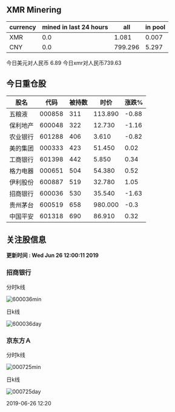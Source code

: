 ## XMR Minering

|currency|mined in last 24 hours|all|in pool|
|---|---|---|---|
|XMR|0.0|1.081|0.007|
|CNY|0.0|799.296|5.297|

今日美元对人民币 6.89	今日xmr对人民币739.63


## 今日重仓股 

|股名|代码|被持数|时价|涨跌%|
|---|---|---|---|---|
|五粮液|000858|311|113.890|-0.88|
|保利地产|600048|322|12.730|-1.16|
|农业银行|601288|406|3.610|-0.82|
|美的集团|000333|423|51.450|0.02|
|工商银行|601398|442|5.850|0.34|
|格力电器|000651|504|54.380|0.52|
|伊利股份|600887|519|32.780|1.05|
|招商银行|600036|530|35.540|-1.63|
|贵州茅台|600519|658|980.000|-0.3|
|中国平安|601318|690|86.910|0.32|

## 关注股信息
**更新时间 : Wed Jun 26 12:00:11 2019**
### 招商银行 
分时k线

![600036min](http://image.sinajs.cn/newchart/min/n/sh600036.gif)

日k线

![600036day](http://image.sinajs.cn/newchart/daily/n/sh600036.gif)

### 京东方Ａ 
分时k线

![000725min](http://image.sinajs.cn/newchart/min/n/sz000725.gif)

日k线

![000725day](http://image.sinajs.cn/newchart/daily/n/sz000725.gif)

2019-06-26 12:20